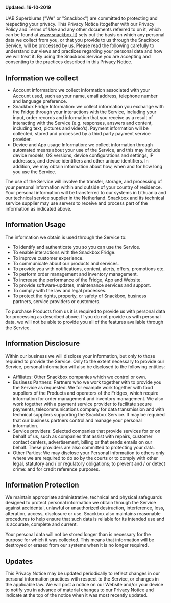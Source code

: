 #### Updated: 16-10-2019

UAB Superbiuras ("We" or "Snackbox") are committed to protecting and respecting your privacy. This Privacy Notice (together with our Privacy Policy and Terms of Use and any other documents referred to on it, which can be found at www.snackbox.lt) sets out the basis on which any personal data we collect from you, or that you provide to us through the Snackbox Service, will be processed by us. Please read the following carefully to understand our views and practices regarding your personal data and how we will treat it. By using the Snackbox Service you are accepting and consenting to the practices described in this Privacy Notice.

## Information we collect

- Account information: we collect information associated with your Account used, such as your name, email address, telephone number and language preference.
- Snackbox Fridge Information: we collect information you exchange with the Fridge through your interactions with the Service, including your input, order records and information that you receive as a result of interacting with the Service (e.g. responses, answers and content, including text, pictures and video’s). Payment information will be collected, stored and processed by a third party payment service provider.
- Device and App usage Information: we collect information through automated means about your use of the Service, and this may include device models, OS versions, device configurations and settings, IP addresses, and device identifiers and other unique identifiers. In addition, we may obtain information about how, when and for how long you use the Service.

The use of the Service will involve the transfer, storage, and processing of your personal information within and outside of your country of residence. Your personal information will be transferred to our systems in Lithuania and our technical service supplier in the Netherland. Snackbox and its technical service supplier may use servers to receive and process part of the information as indicated above.

## Information Usage

The information we obtain is used through the Service to:

- To identify and authenticate you so you can use the Service.
- To enable interactions with the Snackbox Fridge.
- To improve customer experience.
- To communicate about our products and services.
- To provide you with notifications, content, alerts, offers, promotions etc.
- To perform order management and inventory management.
- To increase the performance of the Fridge, App and Website.
- To provide software-updates, maintenance services and support.
- To comply with the law and legal processes.
- To protect the rights, property, or safety of Snackbox, business partners, service providers or customers.

To purchase Products from us it is required to provide us with personal data for processing as described above. If you do not provide us with personal data, we will not be able to provide you all of the features available through the Service.

## Information Disclosure

Within our business we will disclose your information, but only to those required to provide the Service. Only to the extent necessary to provide our Service, personal information will also be disclosed to the following entities:

- Affiliates: Other Snackbox companies which we control or own.
- Business Partners: Partners who we work together with to provide you the Service as requested. We for example work together with food suppliers of the Products and operators of the Fridges, which require information for order management and inventory management. We also work together with a payment service provider to facilitate secure payments, telecommunications company for data transmission and with technical suppliers supporting the Snackbox Service. It may be required that our business partners control and manage your personal information.
- Service providers: Selected companies that provide services for or on behalf of us, such as companies that assist with repairs, customer contact centers, advertisement, billing or that sends emails on our behalf. These providers are also committed to protecting your data.
- Other Parties: We may disclose your Personal Information to others only where we are required to do so by the courts or to comply with other legal, statutory and / or regulatory obligations; to prevent and / or detect crime: and for credit reference purposes.

## Information Protection

We maintain appropriate administrative, technical and physical safeguards designed to protect personal information we obtain through the Service against accidental, unlawful or unauthorized destruction, interference, loss, alteration, access, disclosure or use. Snackbox also maintains reasonable procedures to help ensure that such data is reliable for its intended use and is accurate, complete and current.

Your personal data will not be stored longer than is necessary for the purpose for which it was collected. This means that information will be destroyed or erased from our systems when it is no longer required.

## Updates

This Privacy Notice may be updated periodically to reflect changes in our personal information practices with respect to the Service, or changes in the applicable law. We will post a notice on our Website and/or your device to notify you in advance of material changes to our Privacy Notice and indicate at the top of the notice when it was most recently updated.
